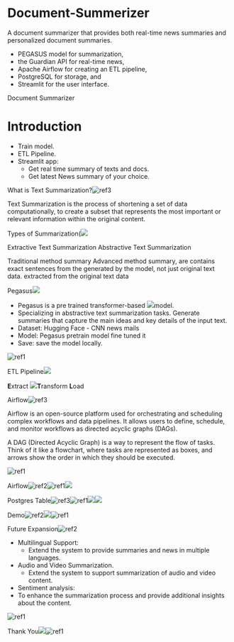# Document-Summerizer

A document summarizer that provides both real-time news summaries and personalized document summaries. 
- PEGASUS model for summarization,
- the Guardian API for real-time news,
- Apache Airflow for creating an ETL pipeline,
- PostgreSQL for storage, and
- Streamlit for the user interface.


Document Summarizer

# Introduction

- Train model.
- ETL Pipeline.
- Streamlit app:
  - Get real time summary of texts and docs. 
  - Get latest News summary of your choice.


What is Text Summarization?![ref3]

Text  Summarization  is  the  process  of  shortening  a  set  of  data  computationally,  to  create  a  subset  that  represents  the  most  important  or  relevant  information  within  the  original content. 

Types of Summarization(![](Aspose.Words.2c2667e0-6c38-4f40-b43f-ed657d0c968b.010.png)


Extractive Text Summarization  Abstractive Text Summarization  

Traditional  method  summary  Advanced  method  summary,  are contains  exact  sentences  from  the  generated  by  the  model,  not  just original text data.  extracted from the original text data

Pegasus![](Images/Aspose.Words.2c2667e0-6c38-4f40-b43f-ed657d0c968b.011.png)

- Pegasus is a pre trained transformer-based  ![](Aspose.Words.2c2667e0-6c38-4f40-b43f-ed657d0c968b.012.jpeg)model.  
- Specializing in abstractive text summarization  tasks. Generate summaries that capture the  main ideas and key details of the input text.  
- Dataset: Hugging Face - CNN news mails  
- Model: Pegasus pretrain model fine tuned it  
- Save: save the model locally. 

![ref1]

ETL Pipeline![](Images/Aspose.Words.2c2667e0-6c38-4f40-b43f-ed657d0c968b.013.png)

**E**xtract ![](Images/Aspose.Words.2c2667e0-6c38-4f40-b43f-ed657d0c968b.014.jpeg)**T**ransform **L**oad 

Airflow![ref3]

Airflow is an open-source platform used for orchestrating and scheduling complex workflows and data pipelines. It allows users to define, schedule, and monitor workflows as directed acyclic graphs (DAGs). 

A DAG (Directed Acyclic Graph) is a way to represent the flow of tasks. Think of it like a flowchart, where tasks are represented as boxes, and arrows show the order in which they should be executed.

![ref1]

Airflow![ref2]![ref1]![](Images/Aspose.Words.2c2667e0-6c38-4f40-b43f-ed657d0c968b.015.jpeg)


Postgres Table![ref3]![ref1]![](Images/Aspose.Words.2c2667e0-6c38-4f40-b43f-ed657d0c968b.016.jpeg)![](Aspose.Words.2c2667e0-6c38-4f40-b43f-ed657d0c968b.017.png)

Demo![ref2]![](Images/Aspose.Words.2c2667e0-6c38-4f40-b43f-ed657d0c968b.018.jpeg)![ref1]

Future Expansion![ref2]

- Multilingual Support: 
  - Extend the system to provide summaries and news in multiple languages. 
- Audio and Video Summarization.
  - Extend the system to support summarization of audio and video content.
- Sentiment analysis:
- To enhance the summarization process and provide additional insights about the content.

![ref1]

Thank You![](Images/Aspose.Words.2c2667e0-6c38-4f40-b43f-ed657d0c968b.019.png)![ref1]


[ref1]: Images/Aspose.Words.2c2667e0-6c38-4f40-b43f-ed657d0c968b.003.png
[ref2]: Images/Aspose.Words.2c2667e0-6c38-4f40-b43f-ed657d0c968b.005.png
[ref3]: Images/Aspose.Words.2c2667e0-6c38-4f40-b43f-ed657d0c968b.006.png
